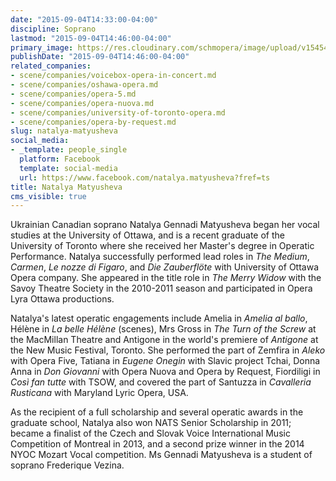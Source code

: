 ```yaml
---
date: "2015-09-04T14:33:00-04:00"
discipline: Soprano
lastmod: "2015-09-04T14:46:00-04:00"
primary_image: https://res.cloudinary.com/schmopera/image/upload/v1545409169/media/webhook-uploads/1441391203905/NatalyaHeadshotSquare.jpg.jpg
publishDate: "2015-09-04T14:46:00-04:00"
related_companies:
- scene/companies/voicebox-opera-in-concert.md
- scene/companies/oshawa-opera.md
- scene/companies/opera-5.md
- scene/companies/opera-nuova.md
- scene/companies/university-of-toronto-opera.md
- scene/companies/opera-by-request.md
slug: natalya-matyusheva
social_media:
- _template: people_single
  platform: Facebook
  template: social-media
  url: https://www.facebook.com/natalya.matyusheva?fref=ts
title: Natalya Matyusheva
cms_visible: true
---
```


Ukrainian Canadian soprano Natalya Gennadi Matyusheva began her vocal studies at the University of Ottawa, and is a recent graduate of the University of Toronto where she received her Master's degree in Operatic Performance. Natalya successfully performed lead roles in *The Medium*, *Carmen*, *Le nozze di Figaro*, and *Die Zauberflöte* with University of Ottawa Opera company. She appeared in the title role in *The Merry Widow* with the Savoy Theatre Society in the 2010-2011 season and participated in Opera Lyra Ottawa productions.

Natalya's latest operatic engagements include Amelia in *Amelia al ballo*, Hélène in *La belle Hélène* (scenes), Mrs Gross in *The Turn of the Screw* at the MacMillan Theatre and Antigone in the world's premiere of *Antigone* at the New Music Festival, Toronto. She performed the part of Zemfira in *Aleko* with Opera Five, Tatiana in *Eugene Onegin* with Slavic project Tchai, Donna Anna in *Don Giovanni* with Opera Nuova and Opera by Request, Fiordiligi in *Così fan tutte* with TSOW, and covered the part of Santuzza in *Cavalleria Rusticana* with Maryland Lyric Opera, USA. 

As the recipient of a full scholarship and several operatic awards in the graduate school, Natalya also won NATS Senior Scholarship in 2011; became a finalist of the Czech and Slovak Voice International Music Competition of Montreal in 2013, and a second prize winner in the 2014 NYOC Mozart Vocal competition. Ms Gennadi Matyusheva is a student of soprano Frederique Vezina.
